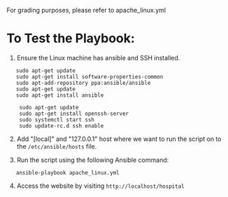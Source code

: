 For grading purposes, please refer to apache_linux.yml

# To Test the Playbook:

1. Ensure the Linux machine has ansible and SSH installed.
 ```
    sudo apt-get update
    sudo apt-get install software-properties-common
    sudo apt-add-repository ppa:ansible/ansible
    sudo apt-get update
    sudo apt-get install ansible
```
```
    sudo apt-get update
    sudo apt-get install openssh-server
    sudo systemctl start ssh
    sudo update-rc.d ssh enable
```

2. Add "[local]" and "127.0.0.1" host where we want to run the script on to the `/etc/ansible/hosts` file.

3. Run the script using the following Ansible command:
 ```
    ansible-playbook apache_linux.yml
 ```

4. Access the website by visiting `http://localhost/hospital`
